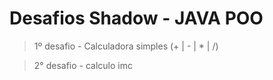 # Desafios Shadow - JAVA POO

> 1º desafio - Calculadora simples (+ | - | * | /)

> 2° desafio - calculo imc

> 
